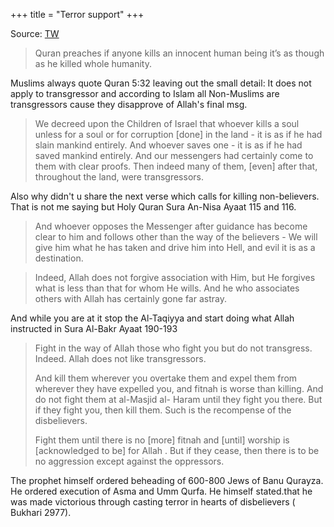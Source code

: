 +++
title = "Terror support"
+++

Source: [TW](https://x.com/tabrezhasan1122/status/1925427060341940420)


>  Quran preaches if anyone kills an innocent human being it’s as though as he killed whole humanity.

Muslims always quote Quran 5:32 leaving out the small detail: It does not apply to transgressor and according to Islam all Non-Muslims are transgressors cause they disapprove of Allah's final msg.

> We decreed upon the Children of Israel that whoever kills a soul unless for a soul or for corruption [done] in the land - it is as if he had slain mankind entirely. And whoever saves one - it is as if he had saved mankind entirely. And our messengers had certainly come to them with clear proofs. Then indeed many of them, [even] after that, throughout the land, were transgressors.

Also why didn't u share the next verse which calls for killing non-believers.  That is not me saying but Holy Quran Sura An-Nisa Ayaat 115 and 116.

> And whoever opposes the Messenger after guidance has become clear to him and follows other than the way of the believers - We will give him what he has taken and drive him into Hell, and evil it is as a destination.

> Indeed, Allah does not forgive association with Him, but He forgives what is less than that for whom He wills. And he who associates others with Allah has certainly gone far astray.


And while you are at it stop the Al-Taqiyya and start doing what Allah instructed in Sura Al-Bakr Ayaat 190-193

> Fight in the way of Allah those who fight you but do not transgress. Indeed. Allah does not like transgressors.
> 
> And kill them wherever you overtake them and expel them from wherever they have expelled you, and fitnah is worse than killing. And do not fight them at al-Masjid al- Haram until they fight you there. But if they fight you, then kill them. Such is the recompense of the disbelievers.
>
> Fight them until there is no [more] fitnah and [until] worship is [acknowledged to be] for Allah . But if they cease, then there is to be no aggression except against the oppressors.

The prophet himself ordered beheading of 600-800 Jews of Banu Qurayza. He ordered execution of Asma and Umm Qurfa. He himself stated.that he was made victorious through casting terror in hearts of disbelievers ( Bukhari 2977).

